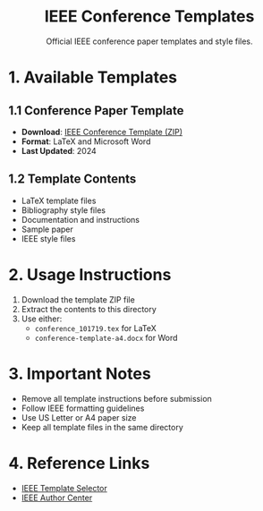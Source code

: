 <h1 align="center">IEEE Conference Templates</h1>

<div align="center">
Official IEEE conference paper templates and style files.
</div>

# 1. Available Templates

## 1.1 Conference Paper Template
- **Download**: [IEEE Conference Template (ZIP)](https://template-selector.ieee.org/secure/templateSelector/downloadTemplate?publicationTypeId=1&titleId=1&articleId=1&fileType=4)
- **Format**: LaTeX and Microsoft Word
- **Last Updated**: 2024

## 1.2 Template Contents
- LaTeX template files
- Bibliography style files
- Documentation and instructions
- Sample paper
- IEEE style files

# 2. Usage Instructions

1. Download the template ZIP file
2. Extract the contents to this directory
3. Use either:
   - `conference_101719.tex` for LaTeX
   - `conference-template-a4.docx` for Word

# 3. Important Notes

- Remove all template instructions before submission
- Follow IEEE formatting guidelines
- Use US Letter or A4 paper size
- Keep all template files in the same directory

# 4. Reference Links

- [IEEE Template Selector](https://template-selector.ieee.org/)
- [IEEE Author Center](https://ieeeauthorcenter.ieee.org/) 